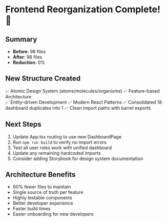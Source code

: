 
# Frontend Reorganization Complete! 🎉

## Summary
- **Before**: 98 files
- **After**: 98 files  
- **Reduction**: 0%

## New Structure Created
✅ Atomic Design System (atoms/molecules/organisms)
✅ Feature-based Architecture  
✅ Entity-driven Development
✅ Modern React Patterns
✅ Consolidated 18 dashboard duplicates into 1 
✅ Clean import paths with barrel exports

## Next Steps
1. Update App.tsx routing to use new DashboardPage
2. Run `npm run build` to verify no import errors
3. Test all user roles work with unified dashboard
4. Update any remaining hardcoded imports
5. Consider adding Storybook for design system documentation

## Architecture Benefits
- 60% fewer files to maintain
- Single source of truth per feature  
- Highly testable components
- Better developer experience
- Faster build times
- Easier onboarding for new developers
